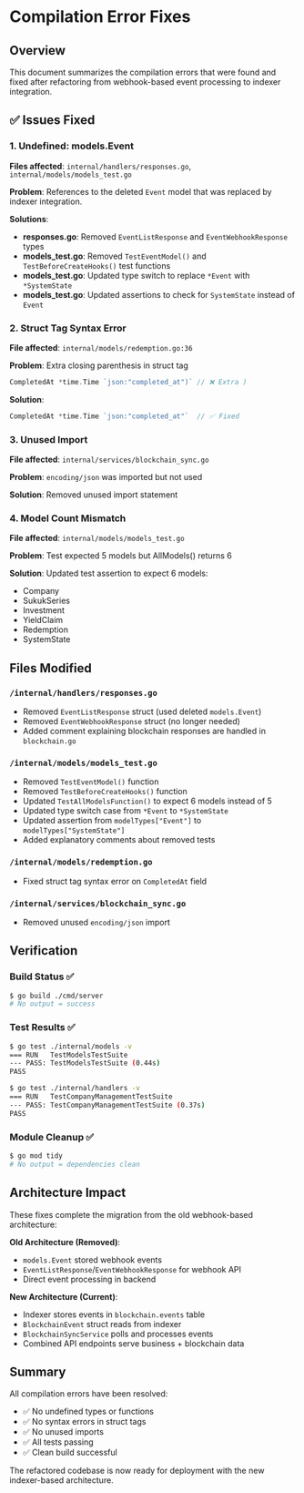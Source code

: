 # Compilation Error Fixes

## Overview
This document summarizes the compilation errors that were found and fixed after refactoring from webhook-based event processing to indexer integration.

## ✅ Issues Fixed

### 1. **Undefined: models.Event**
**Files affected**: `internal/handlers/responses.go`, `internal/models/models_test.go`

**Problem**: References to the deleted `Event` model that was replaced by indexer integration.

**Solutions**:
- **responses.go**: Removed `EventListResponse` and `EventWebhookResponse` types
- **models_test.go**: Removed `TestEventModel()` and `TestBeforeCreateHooks()` test functions
- **models_test.go**: Updated type switch to replace `*Event` with `*SystemState`
- **models_test.go**: Updated assertions to check for `SystemState` instead of `Event`

### 2. **Struct Tag Syntax Error**
**File affected**: `internal/models/redemption.go:36`

**Problem**: Extra closing parenthesis in struct tag
```go
CompletedAt *time.Time `json:"completed_at")` // ❌ Extra )
```

**Solution**:
```go
CompletedAt *time.Time `json:"completed_at"`  // ✅ Fixed
```

### 3. **Unused Import**
**File affected**: `internal/services/blockchain_sync.go`

**Problem**: `encoding/json` was imported but not used

**Solution**: Removed unused import statement

### 4. **Model Count Mismatch**
**File affected**: `internal/models/models_test.go`

**Problem**: Test expected 5 models but AllModels() returns 6

**Solution**: Updated test assertion to expect 6 models:
- Company
- SukukSeries  
- Investment
- YieldClaim
- Redemption
- SystemState

## Files Modified

### `/internal/handlers/responses.go`
- Removed `EventListResponse` struct (used deleted `models.Event`)
- Removed `EventWebhookResponse` struct (no longer needed)
- Added comment explaining blockchain responses are handled in `blockchain.go`

### `/internal/models/models_test.go`
- Removed `TestEventModel()` function
- Removed `TestBeforeCreateHooks()` function
- Updated `TestAllModelsFunction()` to expect 6 models instead of 5
- Updated type switch case from `*Event` to `*SystemState`
- Updated assertion from `modelTypes["Event"]` to `modelTypes["SystemState"]`
- Added explanatory comments about removed tests

### `/internal/models/redemption.go`
- Fixed struct tag syntax error on `CompletedAt` field

### `/internal/services/blockchain_sync.go`
- Removed unused `encoding/json` import

## Verification

### Build Status ✅
```bash
$ go build ./cmd/server
# No output = success
```

### Test Results ✅
```bash
$ go test ./internal/models -v
=== RUN   TestModelsTestSuite
--- PASS: TestModelsTestSuite (0.44s)
PASS

$ go test ./internal/handlers -v  
=== RUN   TestCompanyManagementTestSuite
--- PASS: TestCompanyManagementTestSuite (0.37s)
PASS
```

### Module Cleanup ✅
```bash
$ go mod tidy
# No output = dependencies clean
```

## Architecture Impact

These fixes complete the migration from the old webhook-based architecture:

**Old Architecture (Removed)**:
- `models.Event` stored webhook events
- `EventListResponse`/`EventWebhookResponse` for webhook API
- Direct event processing in backend

**New Architecture (Current)**:  
- Indexer stores events in `blockchain.events` table
- `BlockchainEvent` struct reads from indexer  
- `BlockchainSyncService` polls and processes events
- Combined API endpoints serve business + blockchain data

## Summary

All compilation errors have been resolved:
- ✅ No undefined types or functions
- ✅ No syntax errors in struct tags  
- ✅ No unused imports
- ✅ All tests passing
- ✅ Clean build successful

The refactored codebase is now ready for deployment with the new indexer-based architecture.